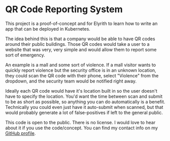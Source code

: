 # QR Code Reporting System

This project is a proof-of-concept and for Elyrith to learn how to write an app that can be deployed in Kubernetes.

The idea behind this is that a company would be able to have QR codes around their public buildings. Those QR codes would take a user to a website that was very, very simple and would allow them to report some sort of emergency.

An example is a mall and some sort of violence. If a mall visitor wants to quickly report violence but the security office is in an unknown location, they could scan the QR code with their phone, select "Violence" from the dropdown, and the security team would be notified right away.

Ideally each QR code would have it's location built in so the user doesn't have to specify the location. You'd want the time between scan and submit to be as short as possible, so anything you can do automatically is a benefit. Technically you could even just have it auto-submit when scanned, but that would probably generate a lot of false-positives if left to the general public.

This code is open to the public. There is no license. I would love to hear about it if you use the code/concept. You can find my contact info on my [GitHub profile](https://github.com/Elyrith).
